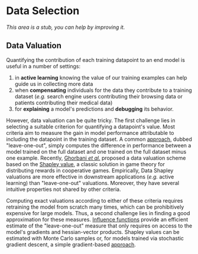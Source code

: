 # Data Selection
_This area is a stub, you can help by improving it._


## Data Valuation
Quantifying the contribution of each training datapoint to an end model is useful in a number of settings: 
1. in __active learning__ knowing the value of our training examples can help guide us in collecting more data
2. when __compensating__ individuals for the data they contribute to a training dataset (_e.g._ search engine users contributing their browsing data or patients contributing their medical data)
3. for __explaining__ a model's predictions and __debugging__ its behavior.

However, data valuation can be quite tricky.
The first challenge lies in selecting a suitable criterion for quantifying a datapoint's value. Most criteria aim to measure the gain in model performance attributable to including the datapoint in the training dataset. A common [approach](https://conservancy.umn.edu/handle/11299/37076), dubbed "leave-one-out", simply computes the difference in performance between a model trained on the full dataset and one trained on the full dataset minus one example. Recently, [Ghorbani _et al._](https://proceedings.mlr.press/v97/ghorbani19c/ghorbani19c.pdf) proposed a data valuation scheme based on the [Shapley value](https://en.wikipedia.org/wiki/Shapley_value), a classic solution in game theory for distributing rewards in cooperative games. Empirically, Data Shapley valuations are more effective in downstream applications (_e.g._ active learning) than "leave-one-out" valuations. Moreover, they have several intuitive properties not shared by other criteria.


Computing exact valuations according to either of these criteria requires retraining the model from scratch many times, which can be prohibitively expensive for large models. Thus, a second challenge lies in finding a good approximation for these measures. [Influence functions](https://arxiv.org/pdf/1703.04730.pdf) provide an efficient estimate of the "leave-one-out" measure that only requires on access to the model's gradients and hessian-vector products. Shapley values can be estimated with Monte Carlo samples or, for models trained via stochastic gradient descent, a simple gradient-based [approach](https://proceedings.mlr.press/v97/ghorbani19c/ghorbani19c.pdf). 
 